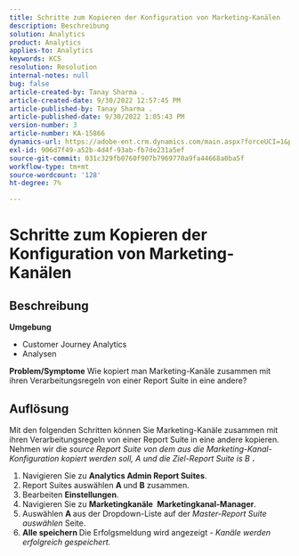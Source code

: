 ```yaml
---
title: Schritte zum Kopieren der Konfiguration von Marketing-Kanälen
description: Beschreibung
solution: Analytics
product: Analytics
applies-to: Analytics
keywords: KCS
resolution: Resolution
internal-notes: null
bug: false
article-created-by: Tanay Sharma .
article-created-date: 9/30/2022 12:57:45 PM
article-published-by: Tanay Sharma .
article-published-date: 9/30/2022 1:05:43 PM
version-number: 3
article-number: KA-15866
dynamics-url: https://adobe-ent.crm.dynamics.com/main.aspx?forceUCI=1&pagetype=entityrecord&etn=knowledgearticle&id=bab66c76-bf40-ed11-9db1-0022480868ff
exl-id: 906d7f49-a52b-4d4f-93ab-fb7de231a5ef
source-git-commit: 031c329fb0760f907b7969770a9fa44668a0ba5f
workflow-type: tm+mt
source-wordcount: '128'
ht-degree: 7%

---
```


# Schritte zum Kopieren der Konfiguration von Marketing-Kanälen

## Beschreibung

<b>Umgebung</b>
- Customer Journey Analytics
- Analysen



<b>Problem/Symptome</b>
Wie kopiert man Marketing-Kanäle zusammen mit ihren Verarbeitungsregeln von einer Report Suite in eine andere?


## Auflösung


Mit den folgenden Schritten können Sie Marketing-Kanäle zusammen mit ihren Verarbeitungsregeln von einer Report Suite in eine andere kopieren. Nehmen wir die *source<b> </b>Report Suite *von dem aus die Marketing-Kanal-Konfiguration kopiert werden soll,* A *und die* Ziel-Report Suite *is* B <b>*.</b>

1. Navigieren Sie zu <b>Analytics </b> <b>Admin </b> <b>Report Suites</b>.
2. Report Suites auswählen <b>A </b>und <b>B</b> zusammen.
3. Bearbeiten <b>Einstellungen</b>.
4. Navigieren Sie zu <b>Marketingkanäle </b> <b>Marketingkanal-Manager</b>.
5. Auswählen <b>A </b>aus der Dropdown-Liste auf der *Master-Report Suite auswählen* Seite.
6. <b>Alle speichern </b> Die Erfolgsmeldung wird angezeigt - *Kanäle werden erfolgreich gespeichert.*
